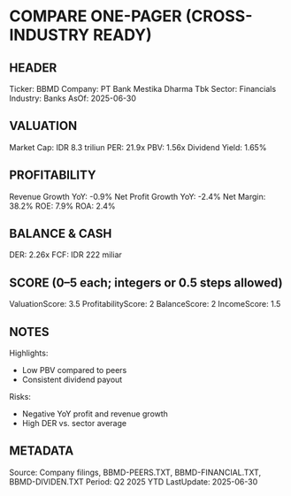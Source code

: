 # COMPARE ONE-PAGER (CROSS-INDUSTRY READY)

## HEADER
Ticker: BBMD
Company: PT Bank Mestika Dharma Tbk
Sector: Financials
Industry: Banks
AsOf: 2025-06-30

## VALUATION
Market Cap: IDR 8.3 triliun
PER: 21.9x
PBV: 1.56x
Dividend Yield: 1.65%

## PROFITABILITY
Revenue Growth YoY: -0.9%
Net Profit Growth YoY: -2.4%
Net Margin: 38.2%
ROE: 7.9%
ROA: 2.4%

## BALANCE & CASH
DER: 2.26x
FCF: IDR 222 miliar

## SCORE (0–5 each; integers or 0.5 steps allowed)
ValuationScore: 3.5
ProfitabilityScore: 2
BalanceScore: 2
IncomeScore: 1.5

## NOTES
Highlights:
- Low PBV compared to peers
- Consistent dividend payout

Risks:
- Negative YoY profit and revenue growth
- High DER vs. sector average

## METADATA
Source: Company filings, BBMD-PEERS.TXT, BBMD-FINANCIAL.TXT, BBMD-DIVIDEN.TXT
Period: Q2 2025 YTD
LastUpdate: 2025-06-30
